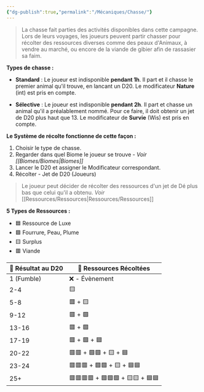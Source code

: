 ```yaml
---
{"dg-publish":true,"permalink":"/Mécaniques/Chasse/"}
---
```



> La chasse fait parties des activités disponibles dans cette campagne. Lors de leurs voyages, les joueurs peuvent partir chasser pour récolter des ressources diverses comme des peaux d'Animaux, à vendre au marché, ou encore de la viande de gibier afin de rassasier sa faim.

**Types de chasse :**

- **Standard** : 
Le joueur est indisponible **pendant 1h**. Il part et il chasse le premier animal qu'il trouve, en lancant un D20. Le modificateur **Nature** (int) est pris en compte.

- **Sélective** : 
Le joueur est indisponible **pendant 2h**. Il part et chasse un animal qu'il a préalablement nommé. Pour ce faire, il doit obtenir un jet de D20 plus haut que 13. Le modificateur de **Survie** (Wis) est pris en compte.

**Le Système de récolte fonctionne de cette façon  :**

1. Choisir le type de chasse.
2. Regarder dans quel Biome le joueur se trouve - *Voir [[Biomes/Biomes\|Biomes]]*
3. Lancer le D20 et assigner le Modificateur correspondant.
4. Récolter - Jet de D20 (Joueurs)

> Le joueur peut décider de récolter des ressources d'un jet de Dé plus bas que celui qu'il a obtenu.
> *Voir* [[Ressources/Ressources\|Ressources/Ressources]]

**5 Types de Ressources :**

- 🟦 Ressource de Luxe
- 🟩 Fourrure, Peau, Plume
- 🟨 Surplus
- 🟥 Viande

| 🎲 Résultat au D20 | 🏹 Ressources Récoltées         |
| ------------------ | ------------------------------- |
| 1 (Fumble)         | ❌ - Évènement                   |
| 2-4                | 🟨                              |
| 5-8                | 🟥 + 🟨                         |
| 9-12               | 🟥 + 🟩                         |
| 13-16              | 🟥 + 🟩                         |
| 17-19              | 🟥 + 🟩 + 🟦                    |
| 20-22              | 🟥🟥 + 🟩🟩 + 🟨 + 🟦           |
| 23-24              | 🟥🟥🟥 + 🟩🟩 + 🟨 + 🟦🟦       |
| 25+                | 🟥🟥🟥🟥 + 🟩🟩🟩 + 🟨🟨 + 🟦🟦 |
